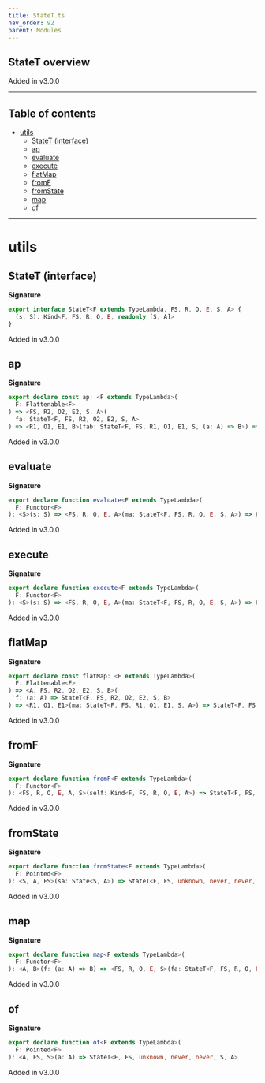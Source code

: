 ```yaml
---
title: StateT.ts
nav_order: 92
parent: Modules
---
```


## StateT overview

Added in v3.0.0

---

<h2 class="text-delta">Table of contents</h2>

- [utils](#utils)
  - [StateT (interface)](#statet-interface)
  - [ap](#ap)
  - [evaluate](#evaluate)
  - [execute](#execute)
  - [flatMap](#flatmap)
  - [fromF](#fromf)
  - [fromState](#fromstate)
  - [map](#map)
  - [of](#of)

---

# utils

## StateT (interface)

**Signature**

```ts
export interface StateT<F extends TypeLambda, FS, R, O, E, S, A> {
  (s: S): Kind<F, FS, R, O, E, readonly [S, A]>
}
```

Added in v3.0.0

## ap

**Signature**

```ts
export declare const ap: <F extends TypeLambda>(
  F: Flattenable<F>
) => <FS, R2, O2, E2, S, A>(
  fa: StateT<F, FS, R2, O2, E2, S, A>
) => <R1, O1, E1, B>(fab: StateT<F, FS, R1, O1, E1, S, (a: A) => B>) => StateT<F, FS, R1 & R2, O2 | O1, E2 | E1, S, B>
```

Added in v3.0.0

## evaluate

**Signature**

```ts
export declare function evaluate<F extends TypeLambda>(
  F: Functor<F>
): <S>(s: S) => <FS, R, O, E, A>(ma: StateT<F, FS, R, O, E, S, A>) => Kind<F, FS, R, O, E, A>
```

Added in v3.0.0

## execute

**Signature**

```ts
export declare function execute<F extends TypeLambda>(
  F: Functor<F>
): <S>(s: S) => <FS, R, O, E, A>(ma: StateT<F, FS, R, O, E, S, A>) => Kind<F, FS, R, O, E, S>
```

Added in v3.0.0

## flatMap

**Signature**

```ts
export declare const flatMap: <F extends TypeLambda>(
  F: Flattenable<F>
) => <A, FS, R2, O2, E2, S, B>(
  f: (a: A) => StateT<F, FS, R2, O2, E2, S, B>
) => <R1, O1, E1>(ma: StateT<F, FS, R1, O1, E1, S, A>) => StateT<F, FS, R1 & R2, O2 | O1, E2 | E1, S, B>
```

Added in v3.0.0

## fromF

**Signature**

```ts
export declare function fromF<F extends TypeLambda>(
  F: Functor<F>
): <FS, R, O, E, A, S>(self: Kind<F, FS, R, O, E, A>) => StateT<F, FS, R, O, E, S, A>
```

Added in v3.0.0

## fromState

**Signature**

```ts
export declare function fromState<F extends TypeLambda>(
  F: Pointed<F>
): <S, A, FS>(sa: State<S, A>) => StateT<F, FS, unknown, never, never, S, A>
```

Added in v3.0.0

## map

**Signature**

```ts
export declare function map<F extends TypeLambda>(
  F: Functor<F>
): <A, B>(f: (a: A) => B) => <FS, R, O, E, S>(fa: StateT<F, FS, R, O, E, S, A>) => StateT<F, FS, R, O, E, S, B>
```

Added in v3.0.0

## of

**Signature**

```ts
export declare function of<F extends TypeLambda>(
  F: Pointed<F>
): <A, FS, S>(a: A) => StateT<F, FS, unknown, never, never, S, A>
```

Added in v3.0.0
